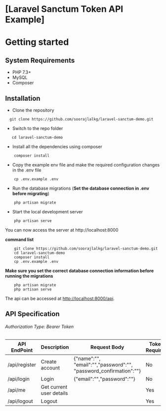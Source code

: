 # [Laravel Sanctum Token API Example]


# Getting started

## System Requirements
* PHP 7.3+
* MySQL
* Composer


## Installation

* Clone the repository
```
  git clone https://github.com/soorajlalkg/laravel-sanctum-demo.git
```
* Switch to the repo folder
```
   cd laravel-sanctum-demo
```
* Install all the dependencies using composer
```
    composer install
```
* Copy the example env file and make the required configuration changes in the .env file
```
    cp .env.example .env
```
* Run the database migrations (**Set the database connection in .env before migrating**)
```
    php artisan migrate
```
* Start the local development server
```
    php artisan serve
```
You can now access the server at http://localhost:8000

**command list**
```
    git clone https://github.com/soorajlalkg/laravel-sanctum-demo.git
    cd laravel-sanctum-demo
    composer install
    cp .env.example .env
```    
**Make sure you set the correct database connection information before running the migrations**
```
    php artisan migrate
    php artisan serve
```

The api can be accessed at [http://localhost:8000/api](http://localhost:8000/api).

## API Specification

###### Authorization Type: Bearer Token

API EndPoint | Description | Request Body | Token Required |
|---|---|---|---|
| /api/register | Create account | {"name":"", "email":"","password":"", "password_confirmation":""} | No | 
| /api/login | Login | {"email":"","password":""} | No | 
| /api/me | Get current user details | | Yes | 
| /api/logout | Logout |  | Yes | 
